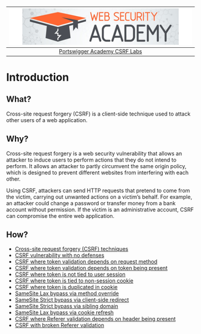 | [![Portswigger CSRF Labs](../../_static/images/pal.png)](https://portswigger.net/web-security/all-labs#cross-site-request-forgery-csrf) |
|:--:|
| [Portswigger Academy CSRF Labs](https://portswigger.net/web-security/all-labs#cross-site-request-forgery-csrf) |

# Introduction

## What?

Cross-site request forgery (CSRF) is a client-side technique used to attack other users of a web application. 

## Why?

Cross-site request forgery is a web security vulnerability that allows an attacker to induce users to perform actions that they do not intend to perform. It allows an attacker to partly circumvent the same origin policy, which is designed to prevent different websites from interfering with each other.

Using CSRF, attackers can send HTTP requests that pretend to come from the victim, carrying out unwanted actions on a victim’s behalf. For example, an attacker could change a password or transfer money from a bank account without permission. If the victim is an administrative account, CSRF can compromise the entire web application.

## How?

* [Cross-site request forgery (CSRF) techniques](csrf.md)
* [CSRF vulnerability with no defenses](1.md)
* [CSRF where token validation depends on request method](2.md)
* [CSRF where token validation depends on token being present](3.md)
* [CSRF where token is not tied to user session](4.md)
* [CSRF where token is tied to non-session cookie](5.md)
* [CSRF where token is duplicated in cookie](6.md)
* [SameSite Lax bypass via method override](7.md)
* [SameSite Strict bypass via client-side redirect](8.md)
* [SameSite Strict bypass via sibling domain](9.md)
* [SameSite Lax bypass via cookie refresh](10.md)
* [CSRF where Referer validation depends on header being present](11.md)
* [CSRF with broken Referer validation](12.md)

